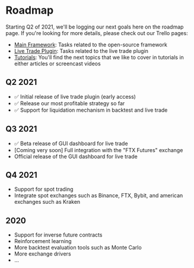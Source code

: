# Roadmap

Starting Q2 of 2021, we'll be logging our next goals here on the roadmap page. If you're looking for more details, please check out our Trello pages:

- [Main Framework](https://trello.com/b/V79M1DG3/main-framework): Tasks related to the open-source framework 
- [Live Trade Plugin](https://trello.com/b/F9Eb0wW5/live-trade-plugin): Tasks related to the live trade plugin 
- [Tutorials](https://trello.com/b/4FvJe60e/tutorials-article-and-video): You'll find the next topics that we like to cover in tutorials in either articles or screencast videos


## Q2 2021

- ✅ Initial release of live trade plugin (early access)
- ✅ Release our most profitable strategy so far 
- ✅ Support for liquidation mechanism in backtest and live trade


## Q3 2021

- ✅ Beta release of GUI dashboard for live trade 
- [Coming very soon] Full integration with the "FTX Futures" exchange 
- Official release of the GUI dashboard for live trade 

## Q4 2021
- Support for spot trading 
- Integrate spot exchanges such as Binance, FTX, Bybit, and american exchanges such as Kraken

## 2020
- Support for inverse future contracts
- Reinforcement learning 
- More backtest evaluation tools such as Monte Carlo 
- More exchange drivers 
- ...